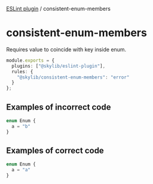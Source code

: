 [ESLint plugin](index.md) / consistent-enum-members

# consistent-enum-members

Requires value to coincide with key inside enum.

```ts
module.exports = {
  plugins: ["@skylib/eslint-plugin"],
  rules: {
    "@skylib/consistent-enum-members": "error"
  }
};
```

## Examples of incorrect code

```ts
enum Enum {
  a = "b"
}
```

## Examples of correct code

```ts
enum Enum {
  a = "a"
}
```